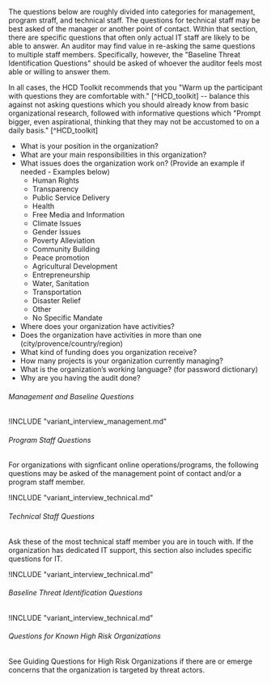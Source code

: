 The questions below are roughly divided into categories for management, program straff, and technical staff.  The questions for technical staff may be best asked of the manager or another point of contact.  Within that section, there are specific questions that often only actual IT staff are likely to be able to answer.  An auditor may find value in re-asking the same questions to multiple staff members.  Specifically, however, the "Baseline Threat Identification Questions" should be asked of whoever the auditor feels most able or willing to answer them.

In all cases, the HCD Toolkit recommends that you "Warm up the participant with questions they are comfortable with." [^HCD_toolkit] -- balance this against not asking questions which you should already know from basic organizational research, followed with informative questions which "Prompt bigger, even aspirational, thinking that they may not be accustomed to on a daily basis." [^HCD_toolkit]

  * What is your position in the organization?
  * What are your main responsibilities in this organization?
  * What issues does the organization work on? (Provide an example if needed - Examples below)
    * Human Rights
    * Transparency
    * Public Service Delivery
    * Health
    * Free Media and Information
    * Climate Issues
    * Gender Issues
    * Poverty Alleviation
    * Community Building
    * Peace promotion
    * Agricultural Development
    * Entrepreneurship
    * Water, Sanitation
    * Transportation
    * Disaster Relief
    * Other
    * No Specific Mandate
  * Where does your organization have activities?
  * Does the organization have activities in more than one (city/provence/country/region)
  * What kind of funding does you organization receive?
  * How many projects is your organization currently managing?
  * What is the organization’s working language? (for password dictionary)
  * Why are you having the audit done?

###### Management and Baseline Questions

!INCLUDE "variant_interview_management.md"

###### Program Staff Questions

For organizations with signficant online operations/programs, the following questions may be asked of the management point of contact and/or a program staff member.

!INCLUDE "variant_interview_technical.md"

###### Technical Staff Questions
Ask these of the most technical staff member you are in touch with. If the organization has dedicated IT support, this section also includes specific questions for IT.

!INCLUDE "variant_interview_technical.md"

###### Baseline Threat Identification Questions

!INCLUDE "variant_interview_technical.md"

###### Questions for Known High Risk Organizations

See Guiding Questions for High Risk Organizations if there are or emerge concerns that the organization is targeted by threat actors.
